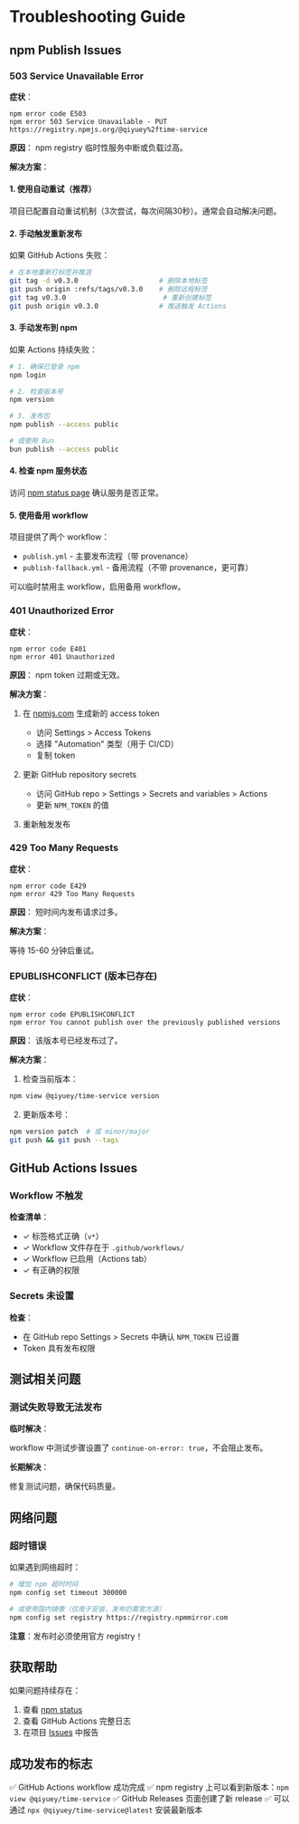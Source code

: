 # Troubleshooting Guide

## npm Publish Issues

### 503 Service Unavailable Error

**症状**：
```
npm error code E503
npm error 503 Service Unavailable - PUT https://registry.npmjs.org/@qiyuey%2ftime-service
```

**原因**：
npm registry 临时性服务中断或负载过高。

**解决方案**：

#### 1. 使用自动重试（推荐）

项目已配置自动重试机制（3次尝试，每次间隔30秒）。通常会自动解决问题。

#### 2. 手动触发重新发布

如果 GitHub Actions 失败：

```bash
# 在本地重新打标签并推送
git tag -d v0.3.0                    # 删除本地标签
git push origin :refs/tags/v0.3.0    # 删除远程标签
git tag v0.3.0                        # 重新创建标签
git push origin v0.3.0               # 推送触发 Actions
```

#### 3. 手动发布到 npm

如果 Actions 持续失败：

```bash
# 1. 确保已登录 npm
npm login

# 2. 检查版本号
npm version

# 3. 发布包
npm publish --access public

# 或使用 Bun
bun publish --access public
```

#### 4. 检查 npm 服务状态

访问 [npm status page](https://status.npmjs.org/) 确认服务是否正常。

#### 5. 使用备用 workflow

项目提供了两个 workflow：
- `publish.yml` - 主要发布流程（带 provenance）
- `publish-fallback.yml` - 备用流程（不带 provenance，更可靠）

可以临时禁用主 workflow，启用备用 workflow。

### 401 Unauthorized Error

**症状**：
```
npm error code E401
npm error 401 Unauthorized
```

**原因**：
npm token 过期或无效。

**解决方案**：

1. 在 [npmjs.com](https://www.npmjs.com/) 生成新的 access token
   - 访问 Settings > Access Tokens
   - 选择 "Automation" 类型（用于 CI/CD）
   - 复制 token

2. 更新 GitHub repository secrets
   - 访问 GitHub repo > Settings > Secrets and variables > Actions
   - 更新 `NPM_TOKEN` 的值

3. 重新触发发布

### 429 Too Many Requests

**症状**：
```
npm error code E429
npm error 429 Too Many Requests
```

**原因**：
短时间内发布请求过多。

**解决方案**：

等待 15-60 分钟后重试。

### EPUBLISHCONFLICT (版本已存在)

**症状**：
```
npm error code EPUBLISHCONFLICT
npm error You cannot publish over the previously published versions
```

**原因**：
该版本号已经发布过了。

**解决方案**：

1. 检查当前版本：
```bash
npm view @qiyuey/time-service version
```

2. 更新版本号：
```bash
npm version patch  # 或 minor/major
git push && git push --tags
```

## GitHub Actions Issues

### Workflow 不触发

**检查清单**：
- ✓ 标签格式正确（`v*`）
- ✓ Workflow 文件存在于 `.github/workflows/`
- ✓ Workflow 已启用（Actions tab）
- ✓ 有正确的权限

### Secrets 未设置

**检查**：
- 在 GitHub repo Settings > Secrets 中确认 `NPM_TOKEN` 已设置
- Token 具有发布权限

## 测试相关问题

### 测试失败导致无法发布

**临时解决**：

workflow 中测试步骤设置了 `continue-on-error: true`，不会阻止发布。

**长期解决**：

修复测试问题，确保代码质量。

## 网络问题

### 超时错误

如果遇到网络超时：

```bash
# 增加 npm 超时时间
npm config set timeout 300000

# 或使用国内镜像（仅用于安装，发布仍需官方源）
npm config set registry https://registry.npmmirror.com
```

**注意**：发布时必须使用官方 registry！

## 获取帮助

如果问题持续存在：

1. 查看 [npm status](https://status.npmjs.org/)
2. 查看 GitHub Actions 完整日志
3. 在项目 [Issues](https://github.com/qiyuey/time-service/issues) 中报告

## 成功发布的标志

✅ GitHub Actions workflow 成功完成
✅ npm registry 上可以看到新版本：`npm view @qiyuey/time-service`
✅ GitHub Releases 页面创建了新 release
✅ 可以通过 `npx @qiyuey/time-service@latest` 安装最新版本
